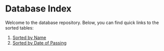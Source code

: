 # Database Index

Welcome to the database repository. Below, you can find quick links to the sorted tables:

1. [Sorted by Name](database.md#sorted-by-name)
2. [Sorted by Date of Passing](database.md#sorted-by-date-of-passing)

